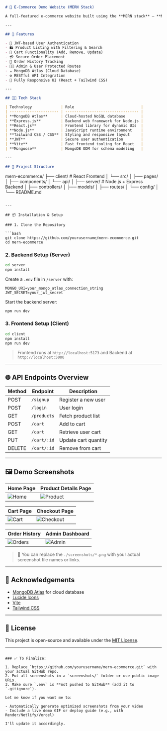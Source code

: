 ```md
# 🛒 E-Commerce Demo Website (MERN Stack)

A full-featured e-commerce website built using the **MERN stack** – **MongoDB Atlas**, **Express.js**, **React.js**, and **Node.js**. It allows users to browse products, manage a shopping cart, and securely place orders.

---

## 🚀 Features

- 🔐 JWT-based User Authentication
- 🛍️ Product Listing with Filtering & Search
- 🛒 Cart Functionality (Add, Remove, Update)
- 💳 Secure Order Placement
- 🧾 Order History Tracking
- 👨‍💼 Admin & User Protected Routes
- ☁️ MongoDB Atlas (Cloud Database)
- ⚙️ RESTful API Integration
- 📱 Fully Responsive UI (React + Tailwind CSS)

---

## 🧑‍💻 Tech Stack

| Technology             | Role                              |
| ---------------------- | --------------------------------- |
| **MongoDB Atlas**      | Cloud-hosted NoSQL database       |
| **Express.js**         | Backend web framework for Node.js |
| **React.js**           | Frontend library for dynamic UIs  |
| **Node.js**            | JavaScript runtime environment    |
| **Tailwind CSS / CSS** | Styling and responsive layout     |
| **JWT**                | Secure user authentication        |
| **Vite**               | Fast frontend tooling for React   |
| **Mongoose**           | MongoDB ODM for schema modeling   |

---

## 📁 Project Structure
```

mern-ecommerce/
├── client/ # React Frontend
│ └── src/
│ ├── pages/
│ ├── components/
│ └── api/
│
├── server/ # Node.js + Express Backend
│ ├── controllers/
│ ├── models/
│ ├── routes/
│ └── config/
│
└── README.md

````

---

## 📦 Installation & Setup

### 1. Clone the Repository

```bash
git clone https://github.com/yourusername/mern-ecommerce.git
cd mern-ecommerce
````

### 2. Backend Setup (Server)

```bash
cd server
npm install
```

Create a `.env` file in `/server` with:

```
MONGO_URI=your_mongo_atlas_connection_string
JWT_SECRET=your_jwt_secret
```

Start the backend server:

```bash
npm run dev
```

### 3. Frontend Setup (Client)

```bash
cd client
npm install
npm run dev
```

> Frontend runs at `http://localhost:5173` and Backend at `http://localhost:5000`

---

## 🌐 API Endpoints Overview

| Method | Endpoint    | Description          |
| ------ | ----------- | -------------------- |
| POST   | `/signup`   | Register a new user  |
| POST   | `/login`    | User login           |
| GET    | `/products` | Fetch product list   |
| POST   | `/cart`     | Add to cart          |
| GET    | `/cart`     | Retrieve user cart   |
| PUT    | `/cart/:id` | Update cart quantity |
| DELETE | `/cart/:id` | Remove from cart     |

---

## 🖼️ Demo Screenshots

| Home Page                       | Product Details Page                  |
| ------------------------------- | ------------------------------------- |
| ![Home](./screenshots/home.png) | ![Product](./screenshots/product.png) |

| Cart Page                       | Checkout Page                           |
| ------------------------------- | --------------------------------------- |
| ![Cart](./screenshots/cart.png) | ![Checkout](./screenshots/checkout.png) |

| Order History                       | Admin Dashboard                   |
| ----------------------------------- | --------------------------------- |
| ![Orders](./screenshots/orders.png) | ![Admin](./screenshots/admin.png) |

> 📝 You can replace the `./screenshots/*.png` with your actual screenshot file names or links.

---

## 🙌 Acknowledgements

- [MongoDB Atlas](https://www.mongodb.com/atlas/database) for cloud database
- [Lucide Icons](https://lucide.dev/)
- [Vite](https://vitejs.dev/)
- [Tailwind CSS](https://tailwindcss.com/)

---

## 📃 License

This project is open-source and available under the [MIT License](LICENSE).

---

```

### ✅ To Finalize:

1. Replace `https://github.com/yourusername/mern-ecommerce.git` with your actual GitHub repo.
2. Put all screenshots in a `screenshots/` folder or use public image URLs.
3. Make sure `.env` is **not pushed to GitHub** (add it to `.gitignore`).

Let me know if you want me to:

- Automatically generate optimized screenshots from your video
- Include a live demo GIF or deploy guide (e.g., with Render/Netlify/Vercel)

I'll update it accordingly.
```

